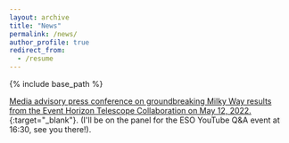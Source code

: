 ```yaml
---
layout: archive
title: "News"
permalink: /news/
author_profile: true
redirect_from:
  - /resume
---
```


{% include base_path %}

[Media advisory press conference on groundbreaking Milky Way results from the Event Horizon Telescope Collaboration on May 12, 2022.](https://www.eso.org/public/unitedkingdom/announcements/ann22006/?lang){:target="\_blank"}. (I'll be on the panel for the ESO YouTube Q&A event at 16:30, see you there!).

